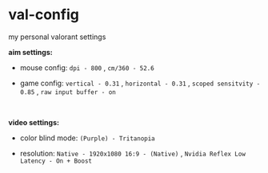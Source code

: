 # val-config
my personal valorant settings

**aim settings:**
- mouse config:
`dpi - 800`
, `cm/360 - 52.6`

- game config:
`vertical - 0.31`
, `horizontal - 0.31`
, `scoped sensitvity - 0.85`
, `raw input buffer - on`

<br>

**video settings:**

- color blind mode: 
`(Purple) - Tritanopia`

- resolution: 
`Native - 1920x1080 16:9 - (Native)`
, `Nvidia Reflex Low Latency - On + Boost`
